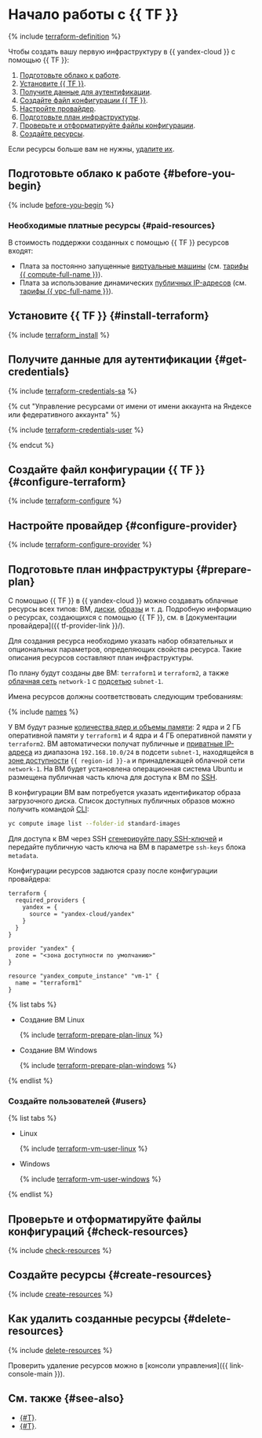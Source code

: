 # Начало работы с {{ TF }}

{% include [terraform-definition](../../_tutorials/terraform-definition.md) %}

Чтобы создать вашу первую инфраструктуру в {{ yandex-cloud }} с помощью {{ TF }}:
1. [Подготовьте облако к работе](#before-you-begin).
1. [Установите {{ TF }}](#install-terraform).
1. [Получите данные для аутентификации](#get-credentials).
1. [Создайте файл конфигурации {{ TF }}](#configure-terraform).
1. [Настройте провайдер](#configure-provider).
1. [Подготовьте план инфраструктуры](#prepare-plan).
1. [Проверьте и отформатируйте файлы конфигурации](#check-resources).
1. [Создайте ресурсы](#create-resources).

Если ресурсы больше вам не нужны, [удалите их](#delete-resources).

## Подготовьте облако к работе {#before-you-begin}

{% include [before-you-begin](../_tutorials_includes/before-you-begin.md) %}


### Необходимые платные ресурсы {#paid-resources}

В стоимость поддержки созданных с помощью {{ TF }} ресурсов входят:
* Плата за постоянно запущенные [виртуальные машины](../../compute/concepts/vm.md) (см. [тарифы {{ compute-full-name }}](../../compute/pricing.md)).
* Плата за использование динамических [публичных IP-адресов](../../vpc/concepts/address.md#public-addresses) (см. [тарифы {{ vpc-full-name }}](../../vpc/pricing.md)).


## Установите {{ TF }} {#install-terraform}

{% include [terraform_install](../../_tutorials/terraform-install.md) %}

## Получите данные для аутентификации {#get-credentials}

{% include [terraform-credentials-sa](../../_tutorials/terraform-credentials-sa.md) %}


{% cut "Управление ресурсами от имени от имени аккаунта на Яндексе или федеративного аккаунта" %}

{% include [terraform-credentials-user](../../_tutorials/terraform-credentials-user.md) %}

{% endcut %}



## Создайте файл конфигурации {{ TF }} {#configure-terraform}

{% include [terraform-configure](../../_tutorials/terraform-configure.md) %}

## Настройте провайдер {#configure-provider}

{% include [terraform-configure-provider](../../_tutorials/terraform-configure-provider.md) %}

## Подготовьте план инфраструктуры {#prepare-plan}

С помощью {{ TF }} в {{ yandex-cloud }} можно создавать облачные ресурсы всех типов: ВМ, [диски](../../compute/concepts/disk.md), [образы](../../compute/concepts/image.md) и т. д. Подробную информацию о ресурсах, создающихся с помощью {{ TF }}, см. в [документации провайдера]({{ tf-provider-link }}/).

Для создания ресурса необходимо указать набор обязательных и опциональных параметров, определяющих свойства ресурса. Такие описания ресурсов составляют план инфраструктуры.

По плану будут созданы две ВМ: `terraform1` и `terraform2`, а также [облачная сеть](../../vpc/concepts/network.md#network) `network-1` с [подсетью](../../vpc/concepts/network.md#subnet) `subnet-1`.

Имена ресурсов должны соответствовать следующим требованиям:

{% include [names](../../_includes/name-format.md) %}

У ВМ будут разные [количества ядер и объемы памяти](../../compute/concepts/vm.md#types): 2 ядра и 2 ГБ оперативной памяти у `terraform1` и 4 ядра и 4 ГБ оперативной памяти у `terraform2`. ВМ автоматически получат публичные и [приватные IP-адреса](../../vpc/concepts/address.md#internal-addresses) из диапазона `192.168.10.0/24` в подсети `subnet-1`, находящейся в [зоне доступности](../../overview/concepts/geo-scope.md) `{{ region-id }}-a` и принадлежащей облачной сети `network-1`. На ВМ будет установлена операционная система Ubuntu и размещена публичная часть ключа для доступа к ВМ по [SSH](../../glossary/ssh-keygen.md).

В конфигурации ВМ вам потребуется указать идентификатор образа загрузочного диска. Список доступных публичных образов можно получить командой [CLI](../../cli/quickstart.md):

```bash
yc compute image list --folder-id standard-images
```

Для доступа к ВМ через SSH [сгенерируйте пару SSH-ключей](../../compute/operations/vm-connect/ssh.md#creating-ssh-keys) и передайте публичную часть ключа на ВМ в параметре `ssh-keys` блока `metadata`.

Конфигурации ресурсов задаются сразу после конфигурации провайдера:


```hcl
terraform {
  required_providers {
    yandex = {
      source = "yandex-cloud/yandex"
    }
  }
}

provider "yandex" {
  zone = "<зона доступности по умолчанию>"
}

resource "yandex_compute_instance" "vm-1" {
  name = "terraform1"
}
```



{% list tabs %}

- Создание ВМ Linux

  {% include [terraform-prepare-plan-linux](../../_tutorials/terraform-prepare-plan-linux.md) %}

- Создание ВМ Windows

  {% include [terraform-prepare-plan-windows](../../_tutorials/terraform-prepare-plan-windows.md) %}

{% endlist %}

### Создайте пользователей {#users}

{% list tabs %}

- Linux

  {% include [terraform-vm-user-linux](../../_tutorials/terraform-vm-user-linux.md) %}

- Windows

  {% include [terraform-vm-user-windows](../../_tutorials/terraform-vm-user-windows.md) %}

{% endlist %}

## Проверьте и отформатируйте файлы конфигураций {#check-resources}

{% include [check-resources](../../_tutorials/terraform-check-resources.md) %}

## Создайте ресурсы {#create-resources}

{% include [create-resources](../../_tutorials/terraform-create-resources.md) %}

## Как удалить созданные ресурсы {#delete-resources}

{% include [delete-resources](../../_tutorials/terraform-delete-resources.md) %}

Проверить удаление ресурсов можно в [консоли управления]({{ link-console-main }}).

## См. также {#see-also}

* [{#T}](../../tutorials/infrastructure-management/terraform-state-storage.md).
* [{#T}](../../tutorials/infrastructure-management/terraform-state-lock.md).